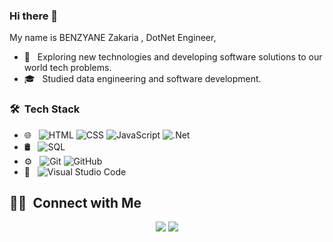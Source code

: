 ### Hi there 👋

<!--
**BENZYANE-Zakaria/BENZYANE-Zakaria** is a ✨ _special_ ✨ repository because its `README.md` (this file) appears on your GitHub profile.

Here are some ideas to get you started:

- 🔭 I’m currently working on ...
- 🌱 I’m currently learning ...
- 👯 I’m looking to collaborate on ...
- 🤔 I’m looking for help with ...
- 💬 Ask me about ...
- 📫 How to reach me: ...
- 😄 Pronouns: ...
- ⚡ Fun fact: ...
-

## I'm BENZYANE Zakaria

### 💻 &nbsp;About Me 
<!-- ![](https://komarev.com/ghpvc/?username=kourmouOmar)-->

My name is BENZYANE Zakaria ,  DotNet Engineer, 

- 🤔 &nbsp; Exploring new technologies and developing software solutions to our world tech problems.
- 🎓 &nbsp; Studied data engineering and software development.


### 🛠 &nbsp;Tech Stack

- 🌐 &nbsp;
  ![HTML](https://img.shields.io/badge/-HTML-333333?style=flat&logo=HTML5)
  ![CSS](https://img.shields.io/badge/-CSS-333333?style=flat&logo=CSS3&logoColor=1572B6)
  ![JavaScript](https://img.shields.io/badge/-JavaScript-333333?style=flat&logo=javascript)
  ![.Net](https://img.shields.io/badge/.NET-5C2D91?style=for-the-badge&logo=.net&logoColor=white)
- 🛢 &nbsp;
  ![SQL](https://img.shields.io/badge/-sql-333333?style=flat&logo=sql)
- ⚙️ &nbsp;
  ![Git](https://img.shields.io/badge/-Git-333333?style=flat&logo=git)
  ![GitHub](https://img.shields.io/badge/-GitHub-333333?style=flat&logo=github)
- 🔧 &nbsp;
  ![Visual Studio Code](https://img.shields.io/badge/-Visual%20Studio%20Code-333333?style=flat&logo=visual-studio-code&logoColor=007ACC)





##  🤝🏻 &nbsp;Connect with Me

<p align="center">
<a href="https://www.linkedin.com/in/zakaria-benzyane-63684aa6/"><img src="https://img.shields.io/badge/-Zakaria%20BENZYANE-0077B5?style=flat-square&logo=Linkedin&logoColor=white"/></a>
<a href="mailto:zakaria.benzyane@gmail.com"><img src="https://img.shields.io/badge/-zakaria.benzyane@gamil.com-D14836?style=flat-square&logo=Gmail&logoColor=white"/></a>
